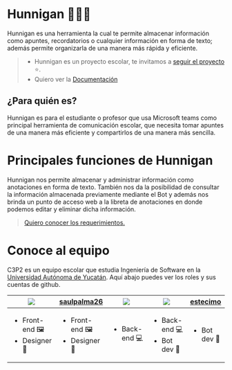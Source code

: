 # Hunnigan ✍🏼🤖

Hunnigan es una herramienta la cual te permite almacenar información como apuntes, recordatorios o cualquier información en forma de texto; además permite organizarla de una manera más rápida y eficiente.

> - Hunnigan es un proyecto escolar, te invitamos a [seguir el proyecto](https://github.com/Antonio-Cituk/Hunnigan/subscription) ⭐.
> - Quiero ver la [Documentación](./Docs)


## ¿Para quién es?
Hunnigan es para el estudiante o profesor que usa Microsoft teams como principal herramienta de comunicación escolar, que necesita tomar apuntes de una manera más eficiente y compartirlos de una manera más sencilla.


# Principales funciones de Hunnigan

Hunnigan nos permite almacenar y administrar información como anotaciones en forma de texto. También nos da la posibilidad de consultar la información almacenada previamente mediante el Bot y además nos brinda un punto de acceso web a la libreta de anotaciones en donde podemos editar y eliminar dicha información.

> [Quiero conocer los requerimientos.](./Docs/requerimientos.md)

# Conoce al equipo

C3P2 es un equipo escolar que estudia Ingeniería de Software en la [Universidad Autónoma de Yucatán](https://www.uady.mx/). Aquí abajo puedes ver los roles y sus cuentas de github.

|[![](https://github.com/CL-Nayib.png?size=50)](https://github.com/CL-Nayib)|[saulpalma26](https://github.com/saulpalma26)|[![](https://github.com/erikpsanchez.png?size=50)](https://github.com/erikpsanchez)|[![](https://github.com/Antonio-Cituk.png?size=50)](https://github.com/Antonio-Cituk)|[estecimo](https://github.com/estecimo)|
|---|---|---|---|---|
|<ul><li>Front-end 🖼</li><li>Designer 🎨</li></ul>|<ul><li>Front-end 🖼</li><li>Designer 🎨</li></ul>|<ul><li>Back-end 💻</li></ul>|<ul><li>Back-end 💻</li><li>Bot dev 🤖</li></ul>|<ul><li>Bot dev 🤖</li></ul>|
